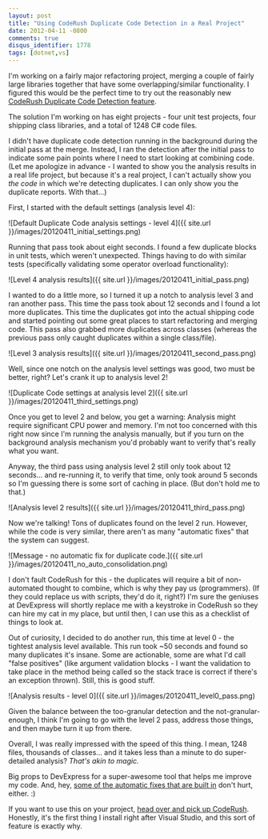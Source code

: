 ```yaml
---
layout: post
title: "Using CodeRush Duplicate Code Detection in a Real Project"
date: 2012-04-11 -0800
comments: true
disqus_identifier: 1778
tags: [dotnet,vs]
---
```

I'm working on a fairly major refactoring project, merging a couple of
fairly large libraries together that have some overlapping/similar
functionality. I figured this would be the perfect time to try out the
reasonably new [CodeRush Duplicate Code Detection
feature](http://community.devexpress.com/blogs/markmiller/archive/2011/11/29/duplicate-detection-and-consolidation-in-coderush-for-visual-studio.aspx).

The solution I'm working on has eight projects - four unit test
projects, four shipping class libraries, and a total of 1248 C# code
files.

I didn't have duplicate code detection running in the background during
the initial pass at the merge. Instead, I ran the detection after the
initial pass to indicate some pain points where I need to start looking
at combining code. (Let me apologize in advance - I wanted to show you
the analysis results in a real life project, but because it's a real
project, I can't actually show you *the code* in which we're detecting
duplicates. I can only show you the duplicate reports. With that...)

First, I started with the default settings (analysis level 4):

![Default Duplicate Code analysis settings - level
4]({{ site.url }}/images/20120411_initial_settings.png)

Running that pass took about eight seconds. I found a few duplicate
blocks in unit tests, which weren't unexpected. Things having to do with
similar tests (specifically validating some operator overload
functionality):

![Level 4 analysis
results]({{ site.url }}/images/20120411_initial_pass.png)

I wanted to do a little more, so I turned it up a notch to analysis
level 3 and ran another pass. This time the pass took about 12 seconds
and I found a lot more duplicates. This time the duplicates got into the
actual shipping code and started pointing out some great places to start
refactoring and merging code. This pass also grabbed more duplicates
across classes (whereas the previous pass only caught duplicates within
a single class/file).

![Level 3 analysis
results]({{ site.url }}/images/20120411_second_pass.png)

Well, since one notch on the analysis level settings was good, two must
be better, right? Let's crank it up to analysis level 2!

![Duplicate Code settings at analysis level
2]({{ site.url }}/images/20120411_third_settings.png)

Once you get to level 2 and below, you get a warning: Analysis might
require significant CPU power and memory. I'm not too concerned with
this right now since I'm running the analysis manually, but if you turn
on the background analysis mechanism you'd probably want to verify
that's really what you want.

Anyway, the third pass using analysis level 2 still only took about 12
seconds... and re-running it, to verify that time, only took around 5
seconds so I'm guessing there is some sort of caching in place. (But
don't hold me to that.)

![Analysis level 2
results]({{ site.url }}/images/20120411_third_pass.png)

Now we're talking! Tons of duplicates found on the level 2 run. However,
while the code is very similar, there aren't as many "automatic fixes"
that the system can suggest.

![Message - no automatic fix for duplicate
code.]({{ site.url }}/images/20120411_no_auto_consolidation.png)

I don't fault CodeRush for this - the duplicates will require a bit of
non-automated thought to combine, which is why they pay us
(programmers). (If they could replace us with scripts, they'd do it,
right?) I'm sure the geniuses at DevExpress will shortly replace me with
a keystroke in CodeRush so they can hire my cat in my place, but until
then, I can use this as a checklist of things to look at.

Out of curiosity, I decided to do another run, this time at level 0 -
the tightest analysis level available. This run took \~50 seconds and
found so many duplicates it's insane. Some are actionable, some are what
I'd call "false positives" (like argument validation blocks - I want the
validation to take place in the method being called so the stack trace
is correct if there's an exception thrown). Still, this is good stuff.

![Analysis results - level
0]({{ site.url }}/images/20120411_level0_pass.png)

Given the balance between the too-granular detection and the
not-granular-enough, I think I'm going to go with the level 2 pass,
address those things, and then maybe turn it up from there.

Overall, I was really impressed with the speed of this thing. I mean,
1248 files, thousands of classes... and it takes less than a minute to
do super-detailed analysis? *That's akin to magic.*

Big props to DevExpress for a super-awesome tool that helps me improve
my code. And, hey, [some of the automatic fixes that are built
in](http://community.devexpress.com/blogs/markmiller/archive/2011/11/29/duplicate-detection-and-consolidation-in-coderush-for-visual-studio.aspx)
don't hurt, either. :)

If you want to use this on your project, [head over and pick up
CodeRush](http://www.devexpress.com/coderush). Honestly, it's the first
thing I install right after Visual Studio, and this sort of feature is
exactly why.
